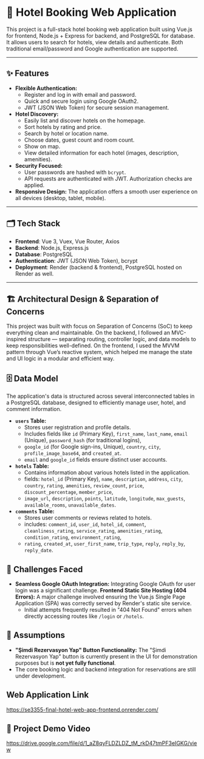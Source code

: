 # 🏨 Hotel Booking Web Application 

This project is a full-stack hotel booking web application built using Vue.js for frontend, Node.js + Express for backend, and PostgreSQL for database.
It allows users to search for hotels, view details and authenticate. Both traditional email/password and Google authentication are supported.


---

## ✨ Features

* **Flexible Authentication:**
    * Register and log in with email and password.
    * Quick and secure login using Google OAuth2.
    * JWT (JSON Web Token) for secure session management.
* **Hotel Discovery:**
    * Easily list and discover hotels on the homepage.
    * Sort hotels by rating and price.
    * Search by hotel or location name.
    * Choose dates, guest count and room count.
    * Show on map.
    * View detailed information for each hotel (images, description, amenities).
* **Security Focused:**
    * User passwords are hashed with `bcrypt`.
    * API requests are authenticated with JWT. Authorization checks are applied.
* **Responsive Design:** The application offers a smooth user experience on all devices (desktop, tablet, mobile).


---

## 🗂️ Tech Stack

- **Frontend**: Vue 3, Vuex, Vue Router, Axios
- **Backend**: Node.js, Express.js
- **Database**: PostgreSQL
- **Authentication**: JWT (JSON Web Token), bcrypt
- **Deployment**: Render (backend & frontend), PostgreSQL hosted on Render as well.

---

## 🏗️ Architectural Design & Separation of Concerns

This project was built with focus on Separation of Concerns (SoC) to keep everything clean and maintainable.
On the backend, I followed an MVC-inspired structure — separating routing, controller logic, and data models to keep responsibilities well-defined.
On the frontend, I used the MVVM pattern through Vue’s reactive system, which helped me manage the state and UI logic in a modular and efficient way.

## 🗄️ Data Model

The application's data is structured across several interconnected tables in a PostgreSQL database, designed to efficiently manage user, hotel, and comment information.

* **`users` Table:**
    * Stores user registration and profile details.
    * Includes fields like `id` (Primary Key), `first_name`, `last_name`, `email` (Unique), `password_hash` (for traditional logins),
    * `google_id` (for Google sign-ins, Unique), `country`, `city`, `profile_image_base64`, and `created_at`.
    * `email` and `google_id` fields ensure distinct user accounts.
* **`hotels` Table:**
    * Contains information about various hotels listed in the application.
    * fields: `hotel_id` (Primary Key), `name`, `description`, `address`, `city`, `country`, `rating`, `amenities`, `review_count`, `price`, `discount_percentage`, `member_price`,
    * `image_url`, `description`, `points`, `latitude`, `longitude`, `max_guests`, `available_rooms`, `unavailable_dates`.
* **`comments` Table:**
    * Stores user comments or reviews related to hotels.
    * includes: `comment_id`, `user_id`, `hotel_id`, `comment`, `cleanliness_rating`, `service_rating`, `amenities_rating`, `condition_rating`, `environment_rating`, 
    *  `rating`, `created_at`, `user_first_name`, `trip_type`, `reply`, `reply_by`, `reply_date`.
 
## 🚧 Challenges Faced
* **Seamless Google OAuth Integration:** Integrating Google OAuth for user login was a significant challenge.
  **Frontend Static Site Hosting (404 Errors):** A major challenge involved ensuring the Vue.js Single Page Application (SPA) was correctly served by Render's static site service.
    * Initial attempts frequently resulted in "404 Not Found" errors when directly accessing routes like `/login` or `/hotels`.

 ## 🤔 Assumptions
* **"Şimdi Rezervasyon Yap" Button Functionality:** The "Şimdi Rezervasyon Yap" button is currently present in the UI for demonstration purposes but is **not yet fully functional**.
* The core booking logic and backend integration for reservations are still under development.

## Web Application Link

https://se3355-final-hotel-web-app-frontend.onrender.com/

## 🎥 Project Demo Video

https://drive.google.com/file/d/1_aZ8qyFLDZLDZ_tM_rkD47tmPF3eIGKG/view






